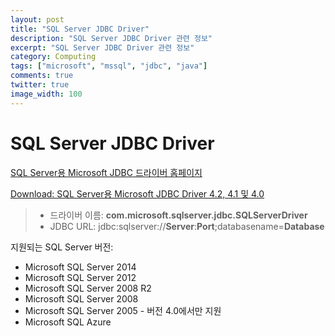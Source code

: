 ```yaml
---
layout: post
title: "SQL Server JDBC Driver"
description: "SQL Server JDBC Driver 관련 정보"
excerpt: "SQL Server JDBC Driver 관련 정보"
category: Computing
tags: ["microsoft", "mssql", "jdbc", "java"]
comments: true
twitter: true
image_width: 100
---
```


SQL Server JDBC Driver
======================

[SQL Server용 Microsoft JDBC 드라이버 홈페이지](https://msdn.microsoft.com/en-us/data/aa937724.aspx)

[Download: SQL Server용 Microsoft JDBC Driver 4.2, 4.1 및 4.0](https://www.microsoft.com/ko-kr/download/details.aspx?id=11774)

> * 드라이버 이름: **com.microsoft.sqlserver.jdbc.SQLServerDriver**
> * JDBC URL: jdbc:sqlserver://**Server**:**Port**;databasename=**Database**


지원되는 SQL Server 버전:

- Microsoft SQL Server 2014
- Microsoft SQL Server 2012
- Microsoft SQL Server 2008 R2
- Microsoft SQL Server 2008
- Microsoft SQL Server 2005 - 버전 4.0에서만 지원
- Microsoft SQL Azure